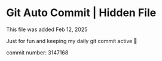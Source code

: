 # Git Auto Commit | Hidden File

This file was added Feb 12, 2025

Just for fun and keeping my daily git commit active 🤪

commit number: 3147168
